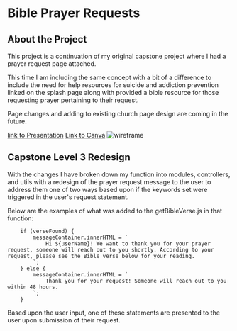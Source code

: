 # Bible Prayer Requests

## About the Project

This project is a continuation of my original capstone project where I had a prayer request page attached. 

This time I am including the same concept with a bit of a difference to include the need for help resources for suicide and addiction prevention linked on the splash page along with provided a bible resource for those requesting prayer pertaining to their request.

Page changes and adding to existing church page design are coming in the future.

[link to Presentation](https://docs.google.com/presentation/d/1o1H3nMvZioeuN2EASWuWfswlLcbsOPWdVMrpA_q9ExU/edit?usp=sharing)
[Link to Canva](https://www.canva.com/design/DAGQU2LsbYI/WXz03sYnQ0VDLeNdx0-N1w/edit?utm_content=DAGQU2LsbYI&utm_campaign=designshare&utm_medium=link2&utm_source=sharebutton)
![wireframe](https://res.cloudinary.com/dyzxyc6e9/image/upload/v1726029775/Screenshot_2024-09-10_234119_biiu1x.png)

## Capstone Level 3 Redesign
With the changes I have broken down my function into modules, controllers, and utils with a redesign of the prayer request message to the user to address them one of two ways based upon if the keywords set were triggered in the user's request statement. 

Below are the examples of what was added to the getBibleVerse.js in that function:

        if (verseFound) {
            messageContainer.innerHTML = `
                Hi ${userName}! We want to thank you for your prayer request, someone will reach out to you shortly. According to your request, please see the Bible verse below for your reading.
            `;
        } else {
            messageContainer.innerHTML = `
                Thank you for your request! Someone will reach out to you within 48 hours.
            `;
        }

Based upon the user input, one of these statements are presented to the user upon submission of their request.